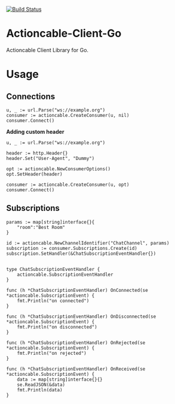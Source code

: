 [![Build Status](https://travis-ci.org/potato2003/actioncable-client-go.svg?branch=master)](https://travis-ci.org/potato2003/actioncable-client-go)

# Actioncable-Client-Go

Actioncable Client Library for Go.

# Usage

## Connections

```
u, _ := url.Parse("ws://example.org")
consumer := actioncable.CreateConsumer(u, nil)
consumer.Connect()
```

**Adding custom header**

```
u, _ := url.Parse("ws://example.org")

header := http.Header{}
header.Set("User-Agent", "Dummy")

opt := actioncable.NewConsumerOptions()
opt.SetHeader(header)

consumer := actioncable.CreateConsumer(u, opt)
consumer.Connect()
```

## Subscriptions

```
params := map[string]interface{}{
    "room":"Best Room"
}

id := actioncable.NewChannelIdentifier("ChatChannel", params)
subscription := consumer.Subscriptions.Create(id)
subscription.SetHandler(&ChatSubscriptionEventHandler{})


type ChatSubscriptionEventHandler {
    actioncable.SubscriptionEventHandler
}

func (h *ChatSubscriptionEventHandler) OnConnected(se *actioncable.SubscriptionEvent) {
    fmt.Println("on connected")
}

func (h *ChatSubscriptionEventHandler) OnDisconnected(se *actioncable.SubscriptionEvent) {
    fmt.Println("on disconnected")
}

func (h *ChatSubscriptionEventHandler) OnRejected(se *actioncable.SubscriptionEvent) {
    fmt.Println("on rejected")
}

func (h *ChatSubscriptionEventHandler) OnReceived(se *actioncable.SubscriptionEvent) {
    data := map[string]interface{}{}
    se.ReadJSON(&data)
    fmt.Println(data)
}
```
